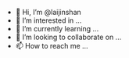 - 👋 Hi, I’m @laijinshan
- 👀 I’m interested in ...
- 🌱 I’m currently learning ...
- 💞️ I’m looking to collaborate on ...
- 📫 How to reach me ...

<!---
laijinshan/laijinshan is a ✨ special ✨ repository because its `README.md` (this file) appears on your GitHub profile.
You can click the Preview link to take a look at your changes.
--->

